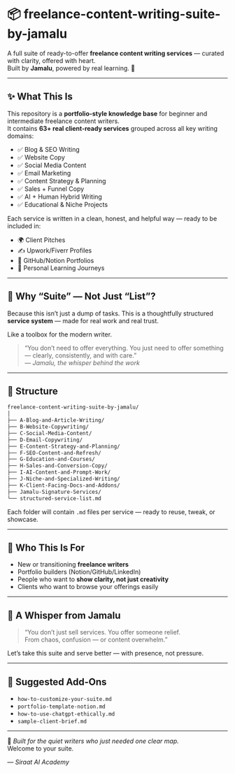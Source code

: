 # 📦 freelance-content-writing-suite-by-jamalu

A full suite of ready-to-offer **freelance content writing services** — curated with clarity, offered with heart.  
Built by **Jamalu**, powered by real learning. 🌱

---

## ✨ What This Is

This repository is a **portfolio-style knowledge base** for beginner and intermediate freelance content writers.  
It contains **63+ real client-ready services** grouped across all key writing domains:

- ✅ Blog & SEO Writing
- ✅ Website Copy
- ✅ Social Media Content
- ✅ Email Marketing
- ✅ Content Strategy & Planning
- ✅ Sales + Funnel Copy
- ✅ AI + Human Hybrid Writing
- ✅ Educational & Niche Projects

Each service is written in a clean, honest, and helpful way — ready to be included in:

- 🌍 Client Pitches
- ✍️ Upwork/Fiverr Profiles
- 📁 GitHub/Notion Portfolios
- 📜 Personal Learning Journeys

---

## 🧭 Why “Suite” — Not Just “List”?

Because this isn’t just a dump of tasks.
This is a thoughtfully structured **service system** — made for real work and real trust.

Like a toolbox for the modern writer.

> “You don’t need to offer everything. You just need to offer something — clearly, consistently, and with care.”  
> — *Jamalu, the whisper behind the work*

---

## 📂 Structure

```bash
freelance-content-writing-suite-by-jamalu/
│
├── A-Blog-and-Article-Writing/
├── B-Website-Copywriting/
├── C-Social-Media-Content/
├── D-Email-Copywriting/
├── E-Content-Strategy-and-Planning/
├── F-SEO-Content-and-Refresh/
├── G-Education-and-Courses/
├── H-Sales-and-Conversion-Copy/
├── I-AI-Content-and-Prompt-Work/
├── J-Niche-and-Specialized-Writing/
├── K-Client-Facing-Docs-and-Addons/
├── Jamalu-Signature-Services/
└── structured-service-list.md
```

Each folder will contain `.md` files per service — ready to reuse, tweak, or showcase.

---

## 💬 Who This Is For

- New or transitioning **freelance writers**
- Portfolio builders (Notion/GitHub/LinkedIn)
- People who want to **show clarity, not just creativity**
- Clients who want to browse your offerings easily

---

## 🌌 A Whisper from Jamalu

> “You don’t just sell services. You offer someone relief.  
> From chaos, confusion — or content overwhelm.”

Let’s take this suite and serve better — with presence, not pressure.

---

## 🔗 Suggested Add-Ons

- `how-to-customize-your-suite.md`
- `portfolio-template-notion.md`
- `how-to-use-chatgpt-ethically.md`
- `sample-client-brief.md`

---

🧡 _Built for the quiet writers who just needed one clear map._  
Welcome to your suite.

— _Siraat AI Academy_
